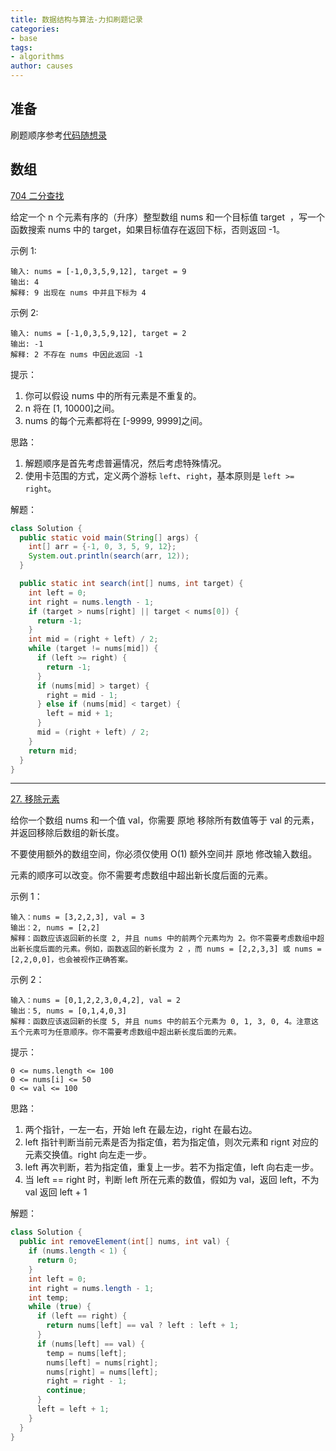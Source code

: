 ```yaml
---
title: 数据结构与算法-力扣刷题记录
categories:
- base
tags:
- algorithms
author: causes
---
```


## 准备

刷题顺序参考[代码随想录](https://github.com/youngyangyang04/leetcode-master)

## 数组

[704 二分查找](https://leetcode.cn/problems/binary-search/)

给定一个 n 个元素有序的（升序）整型数组 nums 和一个目标值 target  ，写一个函数搜索 nums 中的 target，如果目标值存在返回下标，否则返回 -1。


示例 1:

```
输入: nums = [-1,0,3,5,9,12], target = 9
输出: 4
解释: 9 出现在 nums 中并且下标为 4
```

示例 2:

```
输入: nums = [-1,0,3,5,9,12], target = 2
输出: -1
解释: 2 不存在 nums 中因此返回 -1
```

提示：

1. 你可以假设 nums 中的所有元素是不重复的。
1. n 将在 [1, 10000]之间。
1. nums 的每个元素都将在 [-9999, 9999]之间。

思路：

1. 解题顺序是首先考虑普遍情况，然后考虑特殊情况。
1. 使用卡范围的方式，定义两个游标 `left`、`right`，基本原则是 `left >= right`。


解题：

```java
class Solution {
  public static void main(String[] args) {
    int[] arr = {-1, 0, 3, 5, 9, 12};
    System.out.println(search(arr, 12));
  }

  public static int search(int[] nums, int target) {
    int left = 0;
    int right = nums.length - 1;
    if (target > nums[right] || target < nums[0]) {
      return -1;
    }
    int mid = (right + left) / 2;
    while (target != nums[mid]) {
      if (left >= right) {
        return -1;
      }
      if (nums[mid] > target) {
        right = mid - 1;
      } else if (nums[mid] < target) {
        left = mid + 1;
      }
      mid = (right + left) / 2;
    }
    return mid;
  }
}
```
---

[27. 移除元素](https://leetcode.cn/problems/remove-element/)

给你一个数组 nums 和一个值 val，你需要 原地 移除所有数值等于 val 的元素，并返回移除后数组的新长度。

不要使用额外的数组空间，你必须仅使用 O(1) 额外空间并 原地 修改输入数组。

元素的顺序可以改变。你不需要考虑数组中超出新长度后面的元素。

示例 1：

```
输入：nums = [3,2,2,3], val = 3
输出：2, nums = [2,2]
解释：函数应该返回新的长度 2, 并且 nums 中的前两个元素均为 2。你不需要考虑数组中超出新长度后面的元素。例如，函数返回的新长度为 2 ，而 nums = [2,2,3,3] 或 nums = [2,2,0,0]，也会被视作正确答案。
```

示例 2：

```
输入：nums = [0,1,2,2,3,0,4,2], val = 2
输出：5, nums = [0,1,4,0,3]
解释：函数应该返回新的长度 5, 并且 nums 中的前五个元素为 0, 1, 3, 0, 4。注意这五个元素可为任意顺序。你不需要考虑数组中超出新长度后面的元素。
```

提示：

```
0 <= nums.length <= 100
0 <= nums[i] <= 50
0 <= val <= 100
```

思路：

1. 两个指针，一左一右，开始 left 在最左边，right 在最右边。
1. left 指针判断当前元素是否为指定值，若为指定值，则次元素和 rignt 对应的元素交换值。right 向左走一步。
1. left 再次判断，若为指定值，重复上一步。若不为指定值，left 向右走一步。
1. 当 left == right 时，判断 left 所在元素的数值，假如为 val，返回 left，不为 val 返回 left + 1

解题：

```java
class Solution {
  public int removeElement(int[] nums, int val) {
    if (nums.length < 1) {
      return 0;
    }
    int left = 0;
    int right = nums.length - 1;
    int temp;
    while (true) {
      if (left == right) {
        return nums[left] == val ? left : left + 1;
      }
      if (nums[left] == val) {
        temp = nums[left];
        nums[left] = nums[right];
        nums[right] = nums[left];
        right = right - 1;
        continue;
      }
      left = left + 1;
    }
  }
}
```
